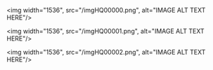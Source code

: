 <img width="1536", src="/imgHQ00000.png", alt="IMAGE ALT TEXT HERE"/>

<img width="1536", src="/imgHQ00001.png", alt="IMAGE ALT TEXT HERE"/>

<img width="1536", src="/imgHQ00002.png", alt="IMAGE ALT TEXT HERE"/>
